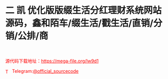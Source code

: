 # 二 凯 优化版版缀生活分红理财系统网站源码，鑫和陌车/缀生活/戳生活/直销/分销/公排/商

<br>


<p style="color: red;">源代码下载地址：<a href="https://mega-file.org/lw9d1" style="color: red;">https://mega-file.org/lw9d1</a></p><p style="color: red;"><img src="https://cdn-icons-png.flaticon.com/512/2111/2111646.png" alt="Telegram Icon" style="width: 16px; vertical-align: middle; margin-right: 5px;">Telegram:<a href="https://t.me/official_sourcecode" style="color: red;">@official_sourcecode</a></p>